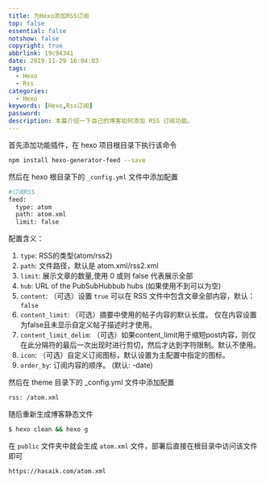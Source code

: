 ```yaml
---
title: 为Hexo添加RSS订阅
top: false
essential: false
notshow: false
copyright: true
abbrlink: 19c94341
date: 2019-11-29 16:04:03
tags:
  - Hexo
  - Rss
categories:
  - Hexo
keywords: [Hexo,Rss订阅]
password:
description: 本篇介绍一下自己的博客如何添加 RSS 订阅功能。
---
```


首先添加功能插件，在 hexo 项目根目录下执行该命令
```BASH
npm install hexo-generator-feed --save
```

然后在 hexo 根目录下的 `_config.yml` 文件中添加配置
```BASH
#订阅RSS
feed:
  type: atom
  path: atom.xml
  limit: false
```

配置含义：
1.  `type`: RSS的类型(atom/rss2)
2.  `path`: 文件路径，默认是 atom.xml/rss2.xml
3.  `limit`: 展示文章的数量,使用 0 或则 false 代表展示全部
4.  `hub`: URL of the PubSubHubbub hubs (如果使用不到可以为空)
5.  `content`: （可选）设置 `true` 可以在 RSS 文件中包含文章全部内容，默认：`false`
6.  `content_limit`: （可选）摘要中使用的帖子内容的默认长度。 仅在内容设置为false且未显示自定义帖子描述时才使用。
7.  `content_limit_delim`: （可选）如果content_limit用于缩短post内容，则仅在此分隔符的最后一次出现时进行剪切，然后才达到字符限制。默认不使用。
8.  `icon`: （可选）自定义订阅图标，默认设置为主配置中指定的图标。
9.  `order_by`: 订阅内容的顺序。 (默认: -date)

然后在 theme 目录下的 _config.yml 文件中添加配置
```BASH
rss: /atom.xml
```

随后重新生成博客静态文件
```BASH
$ hexo clean && hexo g
```

在 `public` 文件夹中就会生成 `atom.xml` 文件，部署后直接在根目录中访问该文件即可
```BASH
https://hasaik.com/atom.xml
```
